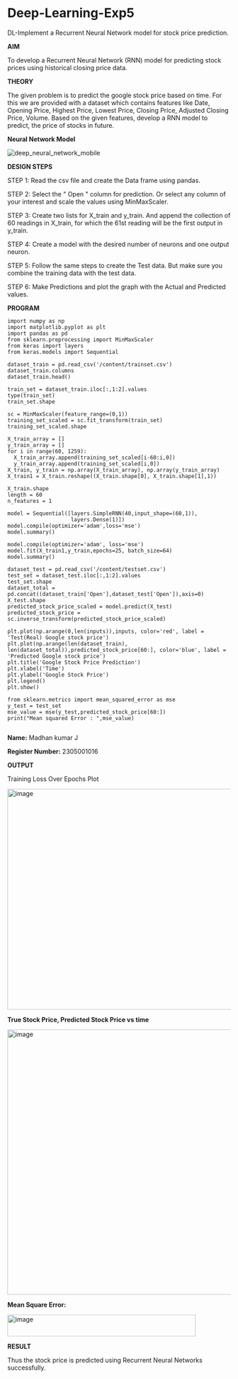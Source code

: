 # Deep-Learning-Exp5

DL-Implement a Recurrent Neural Network model for stock price prediction.

**AIM**

To develop a Recurrent Neural Network (RNN) model for predicting stock prices using historical closing price data.

**THEORY**

The given problem is to predict the google stock price based on time. For this we are provided with a dataset which contains features like Date, Opening Price, Highest Price, Lowest Price, Closing Price, Adjusted Closing Price, Volume. Based on the given features, develop a RNN model to predict, the price of stocks in future.

**Neural Network Model**

![deep_neural_network_mobile](https://github.com/user-attachments/assets/cdae107f-16dc-4a76-956f-fafe5b6eba5b)


**DESIGN STEPS**

STEP 1: Read the csv file and create the Data frame using pandas.

STEP 2: Select the " Open " column for prediction. Or select any column of your interest and scale the values using MinMaxScaler.

STEP 3: Create two lists for X_train and y_train. And append the collection of 60 readings in X_train, for which the 61st reading will be the first output in y_train.

STEP 4: Create a model with the desired number of neurons and one output neuron.

STEP 5: Follow the same steps to create the Test data. But make sure you combine the training data with the test data.

STEP 6: Make Predictions and plot the graph with the Actual and Predicted values.

**PROGRAM**

```
import numpy as np
import matplotlib.pyplot as plt
import pandas as pd
from sklearn.preprocessing import MinMaxScaler
from keras import layers
from keras.models import Sequential

dataset_train = pd.read_csv('/content/trainset.csv')
dataset_train.columns
dataset_train.head()

train_set = dataset_train.iloc[:,1:2].values
type(train_set)
train_set.shape

sc = MinMaxScaler(feature_range=(0,1))
training_set_scaled = sc.fit_transform(train_set)
training_set_scaled.shape

X_train_array = []
y_train_array = []
for i in range(60, 1259):
  X_train_array.append(training_set_scaled[i-60:i,0])
  y_train_array.append(training_set_scaled[i,0])
X_train, y_train = np.array(X_train_array), np.array(y_train_array)
X_train1 = X_train.reshape((X_train.shape[0], X_train.shape[1],1))

X_train.shape
length = 60
n_features = 1

model = Sequential([layers.SimpleRNN(40,input_shape=(60,1)),
                    layers.Dense(1)])
model.compile(optimizer='adam',loss='mse')
model.summary()

model.compile(optimizer='adam', loss='mse')
model.fit(X_train1,y_train,epochs=25, batch_size=64)
model.summary()

dataset_test = pd.read_csv('/content/testset.csv')
test_set = dataset_test.iloc[:,1:2].values
test_set.shape
dataset_total = pd.concat((dataset_train['Open'],dataset_test['Open']),axis=0)
X_test.shape
predicted_stock_price_scaled = model.predict(X_test)
predicted_stock_price = sc.inverse_transform(predicted_stock_price_scaled)

plt.plot(np.arange(0,len(inputs)),inputs, color='red', label = 'Test(Real) Google stock price')
plt.plot(np.arange(len(dataset_train), len(dataset_total)),predicted_stock_price[60:], color='blue', label = 'Predicted Google stock price')
plt.title('Google Stock Price Prediction')
plt.xlabel('Time')
plt.ylabel('Google Stock Price')
plt.legend()
plt.show()

from sklearn.metrics import mean_squared_error as mse
y_test = test_set
mse_value = mse(y_test,predicted_stock_price[60:])
print("Mean squared Error : ",mse_value)


```

**Name:** Madhan kumar J 

**Register Number:** 2305001016


**OUTPUT**

Training Loss Over Epochs Plot

<img width="691" height="498" alt="image" src="https://github.com/user-attachments/assets/46c85278-dcee-4d8b-a1ce-689dd9be7266" />


**True Stock Price, Predicted Stock Price vs time**

<img width="792" height="598" alt="image" src="https://github.com/user-attachments/assets/0667fac4-69f0-4f3d-934b-c83359e34541" />


**Mean Square Error:**

<img width="425" height="49" alt="image" src="https://github.com/user-attachments/assets/35927125-0333-4e9d-95fe-912276a0081d" />


**RESULT**

Thus the stock price is predicted using Recurrent Neural Networks successfully.
